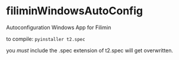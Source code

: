 # filiminWindowsAutoConfig
Autoconfiguration Windows App for Filimin

to compile:
`pyinstaller t2.spec`

you *must* include the .spec extension of t2.spec will get overwritten.
